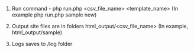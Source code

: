 
1. Run command - php run.php <csv_file_name> <template_name>
(In example php run.php sample new)

2. Output site files are in folders html_output/<csv_file_name>
(In example, html_output/sample)

3. Logs saves to /log folder
